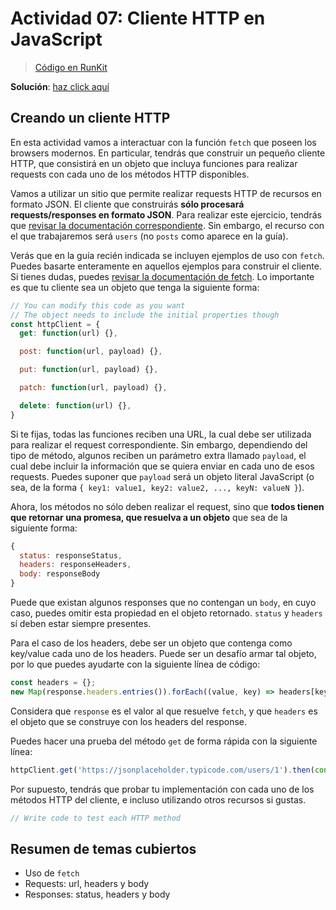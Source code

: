 # Actividad 07: Cliente HTTP en JavaScript

> [Código en RunKit](https://runkit.com/sivicencio/5f55caa39e4e8c001a376d26)

**Solución**: [haz click aquí](solution.md)

## Creando un cliente HTTP

En esta actividad vamos a interactuar con la función `fetch` que poseen los browsers modernos. En particular, tendrás que construir un pequeño cliente HTTP, que consistirá en un objeto que incluya funciones para realizar requests con cada uno de los métodos HTTP disponibles.

Vamos a utilizar un sitio que permite realizar requests HTTP de recursos en formato JSON. El cliente que construirás **sólo procesará requests/responses en formato JSON**. Para realizar este ejercicio, tendrás que [revisar la documentación correspondiente](http://jsonplaceholder.typicode.com/guide). Sin embargo, el recurso con el que trabajaremos será `users` (no `posts` como aparece en la guía).

Verás que en la guía recién indicada se incluyen ejemplos de uso con `fetch`. Puedes basarte enteramente en aquellos ejemplos para construir el cliente. Si tienes dudas, puedes [revisar la documentación de fetch](https://developer.mozilla.org/en-US/docs/Web/API/Fetch_API/Using_Fetch). Lo importante es que tu cliente sea un objeto que tenga la siguiente forma:

```javascript
// You can modify this code as you want
// The object needs to include the initial properties though
const httpClient = {
  get: function(url) {},

  post: function(url, payload) {},

  put: function(url, payload) {},

  patch: function(url, payload) {},

  delete: function(url) {},
}
```

Si te fijas, todas las funciones reciben una URL, la cual debe ser utilizada para realizar el request correspondiente. Sin embargo, dependiendo del tipo de método, algunos reciben un parámetro extra llamado `payload`, el cual debe incluir la información que se quiera enviar en cada uno de esos requests. Puedes suponer que `payload` será un objeto literal JavaScript (o sea, de la forma `{ key1: value1, key2: value2, ..., keyN: valueN }`).

Ahora, los métodos no sólo deben realizar el request, sino que **todos tienen que retornar una promesa, que resuelva a un objeto** que sea de la siguiente forma:
```javascript
{
  status: responseStatus,
  headers: responseHeaders,
  body: responseBody
}
```

Puede que existan algunos responses que no contengan un `body`, en cuyo caso, puedes omitir esta propiedad en el objeto retornado. `status` y `headers` sí deben estar siempre presentes.

Para el caso de los headers, debe ser un objeto que contenga como key/value cada uno de los headers. Puede ser un desafío armar tal objeto, por lo que puedes ayudarte con la siguiente línea de código:

```javascript
const headers = {};
new Map(response.headers.entries()).forEach((value, key) => headers[key] = value);
```

Considera que `response` es el valor al que resuelve `fetch`, y que `headers` es el objeto que se construye con los headers del response.

Puedes hacer una prueba del método `get` de forma rápida con la siguiente línea:

```javascript
httpClient.get('https://jsonplaceholder.typicode.com/users/1').then(console.log)
```

Por supuesto, tendrás que probar tu implementación con cada uno de los métodos HTTP del cliente, e incluso utilizando otros recursos si gustas.

```javascript
// Write code to test each HTTP method
```

## Resumen de temas cubiertos

- Uso de `fetch`
- Requests: url, headers y body
- Responses: status, headers y body
